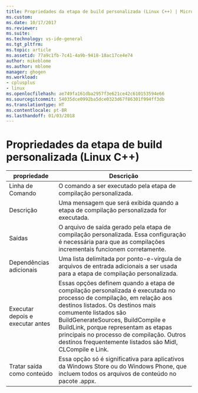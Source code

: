 ```yaml
---
title: Propriedades da etapa de build personalizada (Linux C++) | Microsoft Docs
ms.custom: 
ms.date: 10/17/2017
ms.reviewer: 
ms.suite: 
ms.technology: vs-ide-general
ms.tgt_pltfrm: 
ms.topic: article
ms.assetid: 77a9c1fb-7c41-4a9b-9418-18ac17ce4e74
author: mikeblome
ms.author: mblome
manager: ghogen
ms.workload:
- cplusplus
- linux
ms.openlocfilehash: ae749fa161dba2957f3e621ce42c610153594e66
ms.sourcegitcommit: 54035dce0992ba5dce0323d67f86301f994ff3db
ms.translationtype: HT
ms.contentlocale: pt-BR
ms.lasthandoff: 01/03/2018
---
```

# <a name="custom-build-step-properties-linux-c"></a>Propriedades da etapa de build personalizada (Linux C++)

propriedade | Descrição
--- | ---
Linha de Comando | O comando a ser executado pela etapa de compilação personalizada.
Descrição | Uma mensagem que será exibida quando a etapa de compilação personalizada for executada.
Saídas | O arquivo de saída gerado pela etapa de compilação personalizada. Essa configuração é necessária para que as compilações incrementais funcionem corretamente.
Dependências adicionais | Uma lista delimitada por ponto-e-vírgula de arquivos de entrada adicionais a ser usada para a etapa de compilação personalizada.
Executar depois e executar antes | Essas opções definem quando a etapa de compilação personalizada é executada no processo de compilação, em relação aos destinos listados. Os destinos mais comumente listados são BuildGenerateSources, BuildCompile e BuildLink, porque representam as etapas principais no processo de compilação. Outros destinos frequentemente listados são Midl, CLCompile e Link.
Tratar saída como conteúdo | Essa opção só é significativa para aplicativos da Windows Store ou do Windows Phone, que incluem todos os arquivos de conteúdo no pacote .appx.